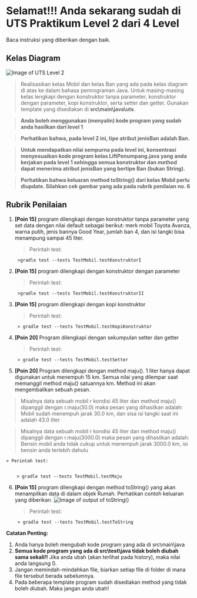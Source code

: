 # Selamat!!! Anda sekarang sudah di UTS Praktikum Level 2 dari 4 Level
Baca instruksi yang diberikan dengan baik.


## Kelas Diagram
![Image of UTS Level 2](http://api.puro.del.ac.id/v1/file/787fb11bc022145d0ad58c24efbf55ab)
>Realisasikan kelas Mobil dan kelas Ban yang ada pada kelas diagram di atas ke dalam bahasa pemrograman Java. Untuk masing-masing kelas lengkapi dengan konstruktor tanpa parameter, konstruktor dengan parameter, kopi konstruktor, serta setter dan getter. Gunakan template yang disediakan di 
**src\main\java\uts**.

>**Anda boleh menggunakan (menyalin) kode program yang sudah anda hasilkan dari level 1**

>**Perhatikan bahwa, pada level 2 ini, tipe atribut jenisBan adalah Ban.**

>**Untuk mendapatkan nilai sempurna pada level ini, konsentrasi menyesuaikan kode program kelas LiftPenumpang.java yang anda kerjakan pada level 1 sehingga semua konstruktor dan method dapat menerima atribut jenisBan yang bertipe Ban (bukan String).**

>**Perhatikan bahwa keluaran method toString() dari kelas Mobil perlu diupdate. Silahkan cek gambar yang ada pada rubrik penilaian no. 6**



## Rubrik Penilaian 
1. **[Poin 15]** program dilengkapi dengan konstruktor tanpa parameter yang set data dengan nilai default sebagai berikut:
merk mobil Toyota Avanza, warna putih, jenis bannya Good Year, jumlah ban 4, dan isi tangki bisa menampung sampai 45 liter.
	
	> Perintah test: 
	
	
		>gradle test --tests TestMobil.testKonstruktorI

2. **[Poin 15]** program dilengkapi dengan konstruktor dengan parameter 

	
	> Perintah test: 
	
	
		>gradle test --tests TestMobil.testKonstruktorII

3. **[Poin 15]** program dilengkapi dengan kopi konstruktor
	
	
	> Perintah test: 
	
	
		> gradle test --tests TestMobil.testKopiKonstruktor

4. **[Poin 20]** Program dilengkapi dengan sekumpulan setter dan getter	
	
	> Perintah test: 
	
	
		> gradle test --tests TestMobil.testSetter

5. **[Poin 20]** Program dilengkapi dengan method maju(). 
1 liter hanya dapat digunakan untuk menempuh 15 km. Semua nilai yang dilempar saat memanggil method maju() satuannya km.
Method ini akan mengembalikan sebuah pesan.
> Misalnya data sebuah mobil  r kondisi 45 liter dan method maju() dipanggil dengan r.maju(30.0) maka pesan yang dihasilkan adalah: Mobil sudah menempuh jarak 30.0 km, dan sisa isi tangki saat ini adalah 43.0 liter

> Misalnya data sebuah mobil  r kondisi 45 liter dan method maju() dipanggil dengan r.maju(3000.0) maka pesan yang dihasilkan adalah: Bensin mobil anda tidak cukup untuk menempuh jarak 3000.0 km, isi bensin anda terlebih dahulu

	
	> Perintah test: 
	
	
		> gradle test --tests TestMobil.testMaju

6. **[Poin 15]** program dilengkapi dengan method toString() yang akan menampilkan data di dalam objek Rumah. Perhatikan contoh keluaran yang diberikan.
![Image of output of toString()](http://api.puro.del.ac.id/v1/file/302f1b9d63c74359f8ffa7457a1585e5)	
	
	> Perintah test: 
	
	
		> gradle test --tests TestMobil.testToString

**Catatan Penting:**
1. Anda hanya boleh mengubah kode program yang ada di src\main\java
1. **Semua kode program yang ada di src\test\java  tidak boleh diubah sama sekali!!** Jika anda ubah (akan terlihat pada history), maka nilai anda langsung 0.
1. Jangan memindah-mindahkan file, biarkan setiap file di folder di mana file tersebut berada sebelumnya.
1. Pada beberapa template program sudah disediakan method yang tidak boleh diubah. Maka jangan anda ubah!
